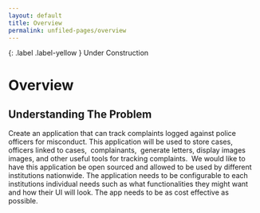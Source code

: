 ```yaml
---
layout: default
title: Overview
permalink: unfiled-pages/overview
---
```


{: .label .label-yellow }
Under Construction

# Overview

## Understanding The Problem

Create an application that can track complaints logged against police officers for misconduct. This application will be used to store cases, officers linked to cases,  complainants,  generate letters, display images images, and other useful tools for tracking complaints.  We would like to have this application be open sourced and allowed to be used by different institutions nationwide. The application needs to be configurable to each institutions individual needs such as what functionalities they might want and how their UI will look. The app needs to be as cost effective as possible.